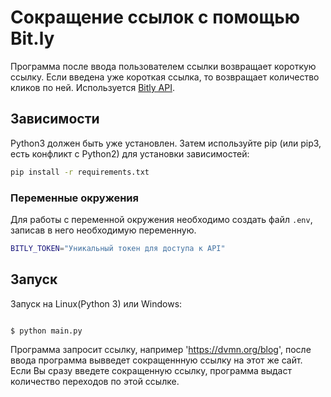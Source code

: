 # Сокращение ссылок с помощью Bit.ly
Программа после ввода пользователем ссылки возвращает короткую ссылку. Если введена уже короткая ссылка, то возвращает количество кликов по ней. Используется [Bitly API](https://dev.bitly.com/api-reference).

## Зависимости

Python3 должен быть уже установлен. Затем используйте pip (или pip3, есть конфликт с Python2) для установки зависимостей:

```bash
pip install -r requirements.txt
```
### Переменные окружения
Для работы с переменной окружения необходимо создать файл ```.env```, записав в него необходимую переменную.
```bash
BITLY_TOKEN="Уникальный токен для доступа к API"
```
## Запуск

Запуск на Linux(Python 3) или Windows:

```bash

$ python main.py

```
Программа запросит ссылку, например 'https://dvmn.org/blog', после ввода программа вывведет сокращеннную ссылку на этот же сайт. Если Вы сразу введете сокращенную ссылку, программа выдаст количество переходов по этой ссылке.
